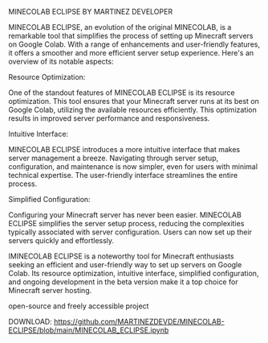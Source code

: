 MINECOLAB ECLIPSE
BY MARTINEZ DEVELOPER

MINECOLAB ECLIPSE, an evolution of the original MINECOLAB, is a remarkable tool that simplifies the process of setting up Minecraft servers on Google Colab. With a range of enhancements and user-friendly features, it offers a smoother and more efficient server setup experience. Here's an overview of its notable aspects:

Resource Optimization:

One of the standout features of MINECOLAB ECLIPSE is its resource optimization. This tool ensures that your Minecraft server runs at its best on Google Colab, utilizing the available resources efficiently. This optimization results in improved server performance and responsiveness.

Intuitive Interface:

MINECOLAB ECLIPSE introduces a more intuitive interface that makes server management a breeze. Navigating through server setup, configuration, and maintenance is now simpler, even for users with minimal technical expertise. The user-friendly interface streamlines the entire process.

Simplified Configuration:

Configuring your Minecraft server has never been easier. MINECOLAB ECLIPSE simplifies the server setup process, reducing the complexities typically associated with server configuration. Users can now set up their servers quickly and effortlessly.

IMINECOLAB ECLIPSE is a noteworthy tool for Minecraft enthusiasts seeking an efficient and user-friendly way to set up servers on Google Colab. Its resource optimization, intuitive interface, simplified configuration, and ongoing development in the beta version make it a top choice for Minecraft server hosting.

open-source and freely accessible project 

DOWNLOAD: https://github.com/MARTINEZDEVDE/MINECOLAB-ECLIPSE/blob/main/MINECOLAB_ECLIPSE.ipynb
